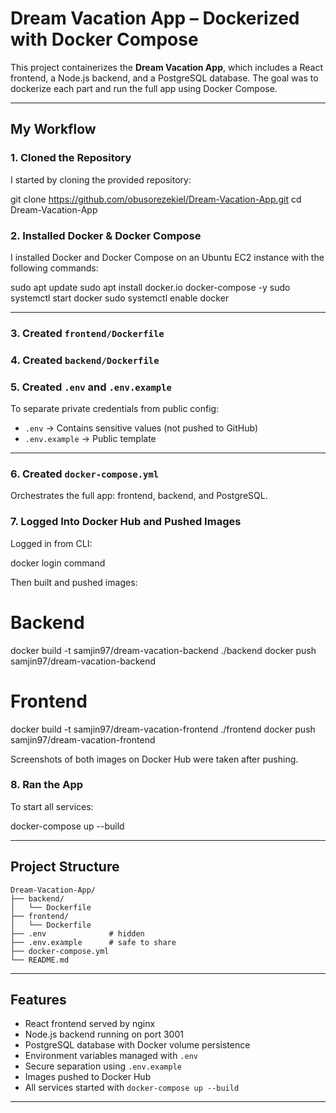 # Dream Vacation App – Dockerized with Docker Compose

This project containerizes the **Dream Vacation App**, which includes a React frontend, a Node.js backend, and a PostgreSQL database. The goal was to dockerize each part and run the full app using Docker Compose.

---

## My Workflow

### 1. Cloned the Repository

I started by cloning the provided repository:

git clone https://github.com/obusorezekiel/Dream-Vacation-App.git
cd Dream-Vacation-App

### 2. Installed Docker & Docker Compose

I installed Docker and Docker Compose on an Ubuntu EC2 instance with the following commands:

sudo apt update
sudo apt install docker.io docker-compose -y
sudo systemctl start docker
sudo systemctl enable docker

---

### 3. Created `frontend/Dockerfile`

### 4. Created `backend/Dockerfile`

### 5. Created `.env` and `.env.example`

To separate private credentials from public config:

- `.env` → Contains sensitive values (not pushed to GitHub)
- `.env.example` → Public template

---

### 6. Created `docker-compose.yml`

Orchestrates the full app: frontend, backend, and PostgreSQL.


### 7. Logged Into Docker Hub and Pushed Images

Logged in from CLI:

docker login command

Then built and pushed images:

# Backend
docker build -t samjin97/dream-vacation-backend ./backend
docker push samjin97/dream-vacation-backend

# Frontend
docker build -t samjin97/dream-vacation-frontend ./frontend
docker push samjin97/dream-vacation-frontend

Screenshots of both images on Docker Hub were taken after pushing.

### 8. Ran the App

To start all services:

docker-compose up --build

---

## Project Structure

```
Dream-Vacation-App/
├── backend/
│   └── Dockerfile
├── frontend/
│   └── Dockerfile
├── .env              # hidden
├── .env.example      # safe to share
├── docker-compose.yml
└── README.md
```

---

## Features

- React frontend served by nginx
- Node.js backend running on port 3001
- PostgreSQL database with Docker volume persistence
- Environment variables managed with `.env`
- Secure separation using `.env.example`
- Images pushed to Docker Hub
- All services started with `docker-compose up --build`

---
